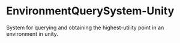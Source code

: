 # EnvironmentQuerySystem-Unity
System for querying and obtaining the highest-utility point in an environment in unity.
